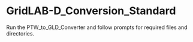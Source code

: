 # GridLAB-D_Conversion_Standard
Run the PTW_to_GLD_Converter and follow prompts for required files and directories.
